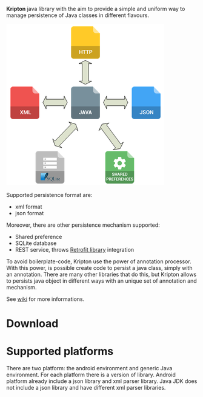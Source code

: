 **Kripton** java library with the aim to provide a simple and uniform way to manage persistence of Java classes in different flavours. 

![](https://github.com/xcesco/wikis/blob/master/kripton/immagine01.png)

Supported persistence format are:

* xml format
* json format

Moreover, there are other persistence mechanism supported:

* Shared preference
* SQLite database
* REST service, throws [Retrofit library](http://square.github.io/retrofit/) integration

To avoid boilerplate-code, Kripton use the power of annotation processor. With this power, is possible create code to persist a java class, simply with an annotation. There are many other libraries that do this, but Kripton allows to persists java object in different ways with an unique set of annotation and mechanism.

See [wiki](https://github.com/xcesco/kripton/wiki) for more informations.

# Download


# Supported platforms
There are two platform: the android environment and generic Java environment. For each platform there is a version of library. Android platform already include a json library and xml parser library. Java JDK does not include a json library and have different xml parser libraries.


